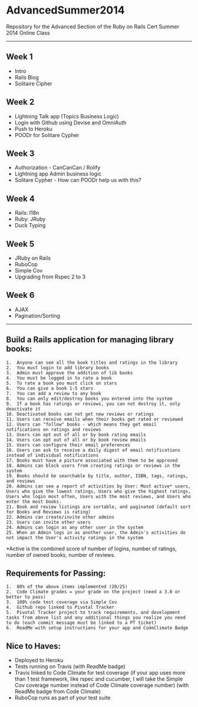 # AdvancedSummer2014

Repository for the Advanced Section of the Ruby on Rails Cert Summer 2014 Online Class
***
## Week 1
   * Intro
   * Rails Blog
   * Solitaire Cipher

## Week 2
   * Lightning Talk app (Topics Business Logic)
   * Login with Github using Devise and OmniAuth
   * Push to Heroku
   * POODr for Solitare Cypher

## Week 3
   * Authorization - CanCanCan / Rolify
   * Lightning app Admin business logic
   * Solitare Cypher - How can POODr help us with this?

## Week 4
   * Rails: I18n
   * Ruby: JRuby
   * Duck Typing

## Week 5
   * JRuby on Rails
   * RuboCop
   * Simple Cov
   * Upgrading from Rspec 2 to 3

## Week 6
   * AJAX
   * Pagination/Sorting

***

## Build a Rails application for managing library books:
	1.	Anyone can see all the book titles and ratings in the library
	2.	You must login to add library books
	3.	Admin must approve the addition of lib books
	4.	You must be logged in to rate a book
	5.	To rate a book you must click on stars
	6.	You can give a book 1-5 stars
	7.	You can add a review to any book
	8.	You can only edit/destroy books you entered into the system
	9.	If a book has ratings or reviews, you can not destroy it, only deactivate it
	10.	Deactivated books can not get new reviews or ratings
	11.	Users can receive emails when their books get rated or reviewed
	12.	Users can "follow" books - which means they get email notifications on ratings and reviews
	13.	Users can opt out of all or by book rating emails 
	14.	Users can opt out of all or by book review emails
	15.	Users can configure their email preferences
	16.	Users can ask to receive a daily digest of email notifications instead of individual notifications
	17.	Books must have a picture associated with them to be approved
	18.	Admins can block users from creating ratings or reviews in the system
	19.	Books should be searchable by title, author, ISBN, tags, ratings, and reviews 
	20.	Admins can see a report of activities by User: Most active* users, Users who give the lowest ratings, Users who give the highest ratings, Users who login most often, Users with the most reviews, and Users who enter the most books.
	21.	Book and review listings are sortable, and paginated (default sort for Books and Reviews is rating)
	22.	Admins can create/invite other admins
	23.	Users can invite other users
	24.	Admins can login as any other user in the system
	25.	When an Admin logs in as another user, the Admin's activities do not impact the User's activity ratings in the system

*Active is the combined score of number of logins, number of ratings, number of owned books, number of reviews.

## Requirements for Passing:
	1.	80% of the above items implemented (20/25)
	2.	Code Climate grades = your grade on the project (need a 3.0 or better to pass)
	3.	100% code test coverage via Simple Cov 
	4.	Github repo linked to Pivotal Tracker
	5.	Pivotal Tracker project to track requirements, and development tasks from above list and any additional things you realize you need to do (each commit message must be linked to a PT ticket)
	6.	ReadMe with setup instructions for your app and CodeClimate Badge

## Nice to Haves:
* Deployed to Heroku
* Tests running on Travis (with ReadMe badge)
* Travis linked to Code Climate for test coverage (if your app uses more than 1 test framework, like rspec and cucumber, I will take the Simple Cov coverage number instead of Code Climate coverage number)  (with ReadMe badge from Code Climate)
* RuboCop runs as part of your test suite
